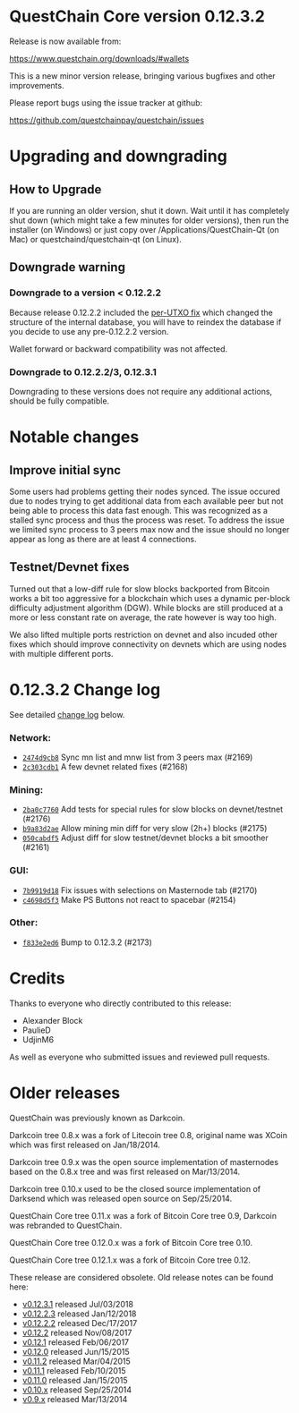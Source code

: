 QuestChain Core version 0.12.3.2
==========================

Release is now available from:

  <https://www.questchain.org/downloads/#wallets>

This is a new minor version release, bringing various bugfixes and other
improvements.

Please report bugs using the issue tracker at github:

  <https://github.com/questchainpay/questchain/issues>


Upgrading and downgrading
=========================

How to Upgrade
--------------

If you are running an older version, shut it down. Wait until it has completely
shut down (which might take a few minutes for older versions), then run the
installer (on Windows) or just copy over /Applications/QuestChain-Qt (on Mac) or
questchaind/questchain-qt (on Linux).

Downgrade warning
-----------------

### Downgrade to a version < 0.12.2.2

Because release 0.12.2.2 included the [per-UTXO fix](release-notes/questchain/release-notes-0.12.2.2.md#per-utxo-fix)
which changed the structure of the internal database, you will have to reindex
the database if you decide to use any pre-0.12.2.2 version.

Wallet forward or backward compatibility was not affected.

### Downgrade to 0.12.2.2/3, 0.12.3.1

Downgrading to these versions does not require any additional actions, should be
fully compatible.


Notable changes
===============

Improve initial sync
--------------------

Some users had problems getting their nodes synced. The issue occured due to nodes trying to
get additional data from each available peer but not being able to process this data fast enough.
This was recognized as a stalled sync process and thus the process was reset. To address the issue
we limited sync process to 3 peers max now and the issue should no longer appear as long as there
are at least 4 connections.

Testnet/Devnet fixes
--------------------

Turned out that a low-diff rule for slow blocks backported from Bitcoin works a bit too aggressive for
a blockchain which uses a dynamic per-block difficulty adjustment algorithm (DGW). While blocks are still
produced at a more or less constant rate on average, the rate however is way too high.

We also lifted multiple ports restriction on devnet and also incuded other fixes which should improve
connectivity on devnets which are using nodes with multiple different ports.


0.12.3.2 Change log
===================

See detailed [change log](https://github.com/questchainpay/questchain/compare/v0.12.3.1...questchainpay:v0.12.3.2) below.

### Network:
- [`2474d9cb8`](https://github.com/questchainpay/questchain/commit/2474d9cb8) Sync mn list and mnw list from 3 peers max (#2169)
- [`2c303cdb1`](https://github.com/questchainpay/questchain/commit/2c303cdb1) A few devnet related fixes (#2168)

### Mining:
- [`2ba0c7760`](https://github.com/questchainpay/questchain/commit/2ba0c7760) Add tests for special rules for slow blocks on devnet/testnet (#2176)
- [`b9a83d2ae`](https://github.com/questchainpay/questchain/commit/b9a83d2ae) Allow mining min diff for very slow (2h+) blocks (#2175)
- [`050cabdf5`](https://github.com/questchainpay/questchain/commit/050cabdf5) Adjust diff for slow testnet/devnet blocks a bit smoother (#2161)

### GUI:
- [`7b9919d18`](https://github.com/questchainpay/questchain/commit/7b9919d18) Fix issues with selections on Masternode tab (#2170)
- [`c4698d5f3`](https://github.com/questchainpay/questchain/commit/c4698d5f3) Make PS Buttons not react to spacebar (#2154)

### Other:
- [`f833e2ed6`](https://github.com/questchainpay/questchain/commit/f833e2ed6) Bump to 0.12.3.2 (#2173)


Credits
=======

Thanks to everyone who directly contributed to this release:

- Alexander Block
- PaulieD
- UdjinM6

As well as everyone who submitted issues and reviewed pull requests.


Older releases
==============

QuestChain was previously known as Darkcoin.

Darkcoin tree 0.8.x was a fork of Litecoin tree 0.8, original name was XCoin
which was first released on Jan/18/2014.

Darkcoin tree 0.9.x was the open source implementation of masternodes based on
the 0.8.x tree and was first released on Mar/13/2014.

Darkcoin tree 0.10.x used to be the closed source implementation of Darksend
which was released open source on Sep/25/2014.

QuestChain Core tree 0.11.x was a fork of Bitcoin Core tree 0.9,
Darkcoin was rebranded to QuestChain.

QuestChain Core tree 0.12.0.x was a fork of Bitcoin Core tree 0.10.

QuestChain Core tree 0.12.1.x was a fork of Bitcoin Core tree 0.12.

These release are considered obsolete. Old release notes can be found here:

- [v0.12.3.1](https://github.com/questchainpay/questchain/blob/master/doc/release-notes/questchain/release-notes-0.12.3.1.md) released Jul/03/2018
- [v0.12.2.3](https://github.com/questchainpay/questchain/blob/master/doc/release-notes/questchain/release-notes-0.12.2.3.md) released Jan/12/2018
- [v0.12.2.2](https://github.com/questchainpay/questchain/blob/master/doc/release-notes/questchain/release-notes-0.12.2.2.md) released Dec/17/2017
- [v0.12.2](https://github.com/questchainpay/questchain/blob/master/doc/release-notes/questchain/release-notes-0.12.2.md) released Nov/08/2017
- [v0.12.1](https://github.com/questchainpay/questchain/blob/master/doc/release-notes/questchain/release-notes-0.12.1.md) released Feb/06/2017
- [v0.12.0](https://github.com/questchainpay/questchain/blob/master/doc/release-notes/questchain/release-notes-0.12.0.md) released Jun/15/2015
- [v0.11.2](https://github.com/questchainpay/questchain/blob/master/doc/release-notes/questchain/release-notes-0.11.2.md) released Mar/04/2015
- [v0.11.1](https://github.com/questchainpay/questchain/blob/master/doc/release-notes/questchain/release-notes-0.11.1.md) released Feb/10/2015
- [v0.11.0](https://github.com/questchainpay/questchain/blob/master/doc/release-notes/questchain/release-notes-0.11.0.md) released Jan/15/2015
- [v0.10.x](https://github.com/questchainpay/questchain/blob/master/doc/release-notes/questchain/release-notes-0.10.0.md) released Sep/25/2014
- [v0.9.x](https://github.com/questchainpay/questchain/blob/master/doc/release-notes/questchain/release-notes-0.9.0.md) released Mar/13/2014


